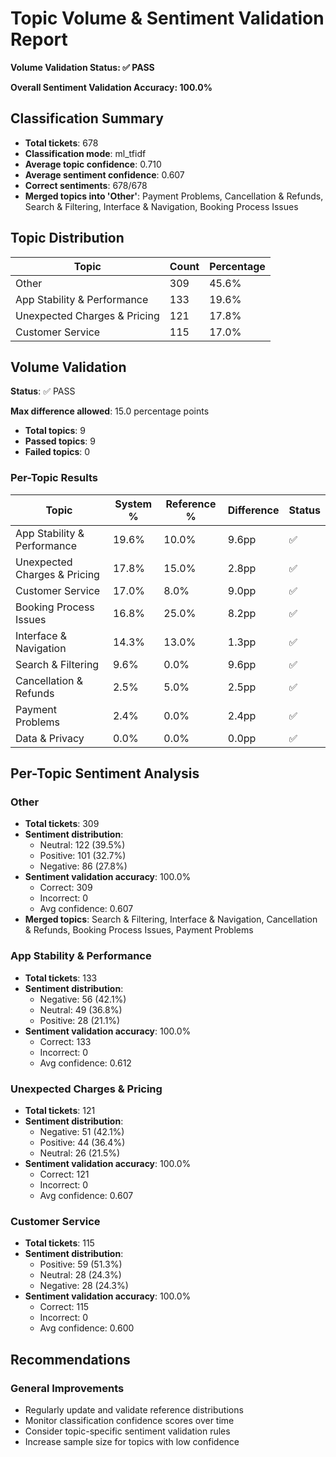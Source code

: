 # Topic Volume & Sentiment Validation Report

**Volume Validation Status: ✅ PASS**

**Overall Sentiment Validation Accuracy: 100.0%**

## Classification Summary

- **Total tickets**: 678
- **Classification mode**: ml_tfidf
- **Average topic confidence**: 0.710
- **Average sentiment confidence**: 0.607
- **Correct sentiments**: 678/678
- **Merged topics into 'Other'**: Payment Problems, Cancellation & Refunds, Search & Filtering, Interface & Navigation, Booking Process Issues

## Topic Distribution

| Topic | Count | Percentage |
|-------|-------|------------|
| Other | 309 | 45.6% |
| App Stability & Performance | 133 | 19.6% |
| Unexpected Charges & Pricing | 121 | 17.8% |
| Customer Service | 115 | 17.0% |

## Volume Validation

**Status**: ✅ PASS

**Max difference allowed**: 15.0 percentage points

- **Total topics**: 9
- **Passed topics**: 9
- **Failed topics**: 0

### Per-Topic Results

| Topic | System % | Reference % | Difference | Status |
|-------|----------|-------------|------------|--------|
| App Stability & Performance | 19.6% | 10.0% | 9.6pp | ✅ |
| Unexpected Charges & Pricing | 17.8% | 15.0% | 2.8pp | ✅ |
| Customer Service | 17.0% | 8.0% | 9.0pp | ✅ |
| Booking Process Issues | 16.8% | 25.0% | 8.2pp | ✅ |
| Interface & Navigation | 14.3% | 13.0% | 1.3pp | ✅ |
| Search & Filtering | 9.6% | 0.0% | 9.6pp | ✅ |
| Cancellation & Refunds | 2.5% | 5.0% | 2.5pp | ✅ |
| Payment Problems | 2.4% | 0.0% | 2.4pp | ✅ |
| Data & Privacy | 0.0% | 0.0% | 0.0pp | ✅ |

## Per-Topic Sentiment Analysis

### Other

- **Total tickets**: 309
- **Sentiment distribution**:
  - Neutral: 122 (39.5%)
  - Positive: 101 (32.7%)
  - Negative: 86 (27.8%)
- **Sentiment validation accuracy**: 100.0%
  - Correct: 309
  - Incorrect: 0
  - Avg confidence: 0.607
- **Merged topics**: Search & Filtering, Interface & Navigation, Cancellation & Refunds, Booking Process Issues, Payment Problems

### App Stability & Performance

- **Total tickets**: 133
- **Sentiment distribution**:
  - Negative: 56 (42.1%)
  - Neutral: 49 (36.8%)
  - Positive: 28 (21.1%)
- **Sentiment validation accuracy**: 100.0%
  - Correct: 133
  - Incorrect: 0
  - Avg confidence: 0.612

### Unexpected Charges & Pricing

- **Total tickets**: 121
- **Sentiment distribution**:
  - Negative: 51 (42.1%)
  - Positive: 44 (36.4%)
  - Neutral: 26 (21.5%)
- **Sentiment validation accuracy**: 100.0%
  - Correct: 121
  - Incorrect: 0
  - Avg confidence: 0.607

### Customer Service

- **Total tickets**: 115
- **Sentiment distribution**:
  - Positive: 59 (51.3%)
  - Neutral: 28 (24.3%)
  - Negative: 28 (24.3%)
- **Sentiment validation accuracy**: 100.0%
  - Correct: 115
  - Incorrect: 0
  - Avg confidence: 0.600

## Recommendations

### General Improvements

- Regularly update and validate reference distributions
- Monitor classification confidence scores over time
- Consider topic-specific sentiment validation rules
- Increase sample size for topics with low confidence

